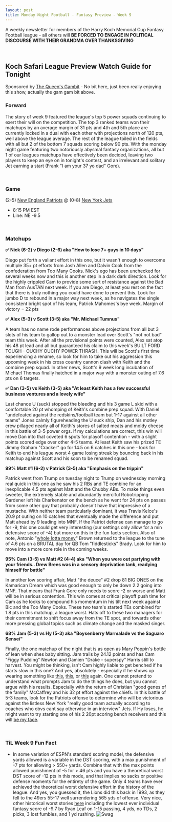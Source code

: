 ```yaml
---
layout: post
title: Monday Night Football - Fantasy Preview - Week 9
---
```


A weekly newsletter for members of the Harry Koch Memorial Cup Fantasy Football league - all others will **BE FORCED TO ENGAGE IN POLITICAL DISCOURSE WITH THEIR GRANDMA OVER THANKSGIVING**

<br/>

## Koch Safari League Preview Watch Guide for Tonight

Sponsored by [The Queen's Gambit](https://www.imdb.com/title/tt10048342/) - No bit here, just been really enjoying this show, actually the gam gam bit above. 

### Forward

The story of week 9 featured the league's top 5 power squads continuing to exert their will on the competition. The top 3 ranked teams won their matchups by an average margin of 31 pts and 4th and 5th place are currently locked in a dual with each other with projections north of 120 pts, well above the league average. The rest of the league toiled in the fields with all but 2 of the bottom 7 squads scoring below 90 pts. With the monday night game featuring two notoriously abysmal fantasy organizations, all but 1 of our leagues matchups have effectively been decided, leaving two players to keep an eye on in tonight's contest, and an irrelevant and solitary Jet earning a start (Frank "I am your 37 yo dad" Gore).

<br/>

### Game
(2-5) [New England Patriots](https://kubrick.htvapps.com/vidthumb/715df475-c5c9-4eb7-87d9-6883268314c6/715df475-c5c9-4eb7-87d9-6883268314c6_image.jpeg?crop=1xw:1.0xh;center,top&resize=1200:*) @ (0-8) [New York Jets](https://i.ibb.co/Yp4Mw3N/Screen-Shot-2020-11-09-at-1-10-09-AM.png)
* 8:15 PM EST
* Line: NE -9.5

<br/>

### Matchups
**✅ Nick (6-2) v Diego (2-6) aka "How to lose 7+ guys in 10 days"**

Diego put forth a valiant effort in this one, but it wasn't enough to overcome multiple 35+ pt efforts from Josh Allen and Dalvin Cook from the confederation from Too Many Cooks. Nick's ego has been unchecked for several weeks now and this is another step in a dark dark direction. Look for the highly crippled Cam to provide some sort of resistance against the Bad Man from AusTAN next week. If you are Diego, at least you rest on the fact that there is truly nothing you could have done to prevent this. Look for jumbo D to rebound in a major way next week, as he navigates the single consistent bright spot of his team, Patrick Mahomes's bye week. Margin of victory = 22 pts

**✅ Alex (5-3) v Scott (3-5) aka "Mr. Michael Tumnus"**

A team has no name rode performances above projections from all but 3 slots of his team to gallop out to a monster lead over Scott's "not not bad" team this week. After all the provisional points were counted, Alex sat atop his 48 pt lead and all but guaranteed his claim to this week's BUILT FORD TOUGH - OUCHY OUCHY POWER THRASH. This will be Scott's first time experiencing a rename, so look for him to take out his aggression this upcoming week in his cross country cannon clash with Keith and the combine prep squad. In other news, Scott's 9 week long incubation of Michael Thomas finally hatched in a major way with a monster outing of 7.6 pts on 6 targets. 

**✅ Dan (3-5) vs Keith (3-5) aka "At least Keith has a few successful business ventures and a lovely wife"**

Last chance U (suck) stopped the bleeding and his 3 game L skid with a comfortable 20 pt whomping of Keith's combine prep squad. With Daniel "undefeated against the redskins/football team but 1-17 against all other teams" Jones calmly figureheading the U suck ship, Dan and his motley crew pillaged nearly all of Keith's stores of salted meats and moldy cheese in this battle of 3-5 power orgs. If my calculations are correct, this win will move Dan into that coveted 6 spots for playoff contention - with a slight points scored edge over other 4-5 teams. At least Keith saw his prized TE Jimmy Graham "Cracker" go for 14.5 on 6 catches in this one - look for Keith to end his league worst 4 game losing streak by bouncing back in his matchup against Scott and his soon to be renamed squad. 

**99% Matt #1 (6-2) v Patrick (3-5) aka "Emphasis on the trippin"**

Patrick went from Trump on tuesday night to Trump on wednesday morning real quick in this one as he saw his 2 RBs and TE combine for an inexplicable 4.5 pts against Matt and the Chubby ABs. To make things even sweeter, the extremely stable and abundantly merciful Robotripping Gardener left his Charkenator on the bench as he went for 24 pts on passes from some other guy that probably doesn't have that impressive of a mustache. With neither team particularly dominant, it was Travis Kelce's 20.9 pt outing on 10 catches that eventually made the difference and put Matt ahead by 9 leading into MNF. If the Patriot defense can manage to go for -9, this one could get very interesting (our settings only allow for a min defensive score of -4) but more on this in the fun facts section. Also of note, Antonio "[whole lotta money](https://www.youtube.com/watch?v=xla9j-iRJbI)" Brown returned to the league to the tune of 4.6 pts on a BRUTAL day for QB Tom "fiddlesticks" Brady. Look for him to move into a more core role in the coming weeks. 

**95% Cam (3-5) vs Matt #2 (4-4) aka "When you were out partying with your friends.. Drew Brees was in a sensory deprivation tank, readying himself for battle"**

In another low scoring affair, Matt "the deuce" #2 drop 81 BIG ONES on the Kamarican Dream which was good enough to only be down 2.2 going into MNF. That means that Frank Gore only needs to score -2 or worse and Matt will be in serious contention. This win comes at critical playoff push time for Cam as he looks to compound his momentum in his tilt next week against Bic and the Too Many Cooks. These two team's started TEs combined for 1.8 pts in this matchup, a league worst. Hats off to these two managers for their commitment to shift focus away from the TE spot, and towards other more pressing global topics such as climate change and the masked singer.   

**68% Jam (5-3) vs Hy (5-3) aka "Boysenberry Marmalade vs the Saguaro Sensei"**

Finally, the one matchup of the night that is as open as Mary Poppin's bottle of lean when shes baby sitting. Jam trails by 24.12 points and has Cam "Figgy Pudding" Newton and Damien "Drake - superspy" Harris still to harvest. You might be thinking, isn't Cam highly liable to get benched if he starts slow in this one? And yes, absolutely - especially if he shows up wearing something like [this](https://cdn.vox-cdn.com/thumbor/bCqJ_Nf-QHzdOgHBiRfHLma_uk8=/1400x1400/filters:format(png)/cdn.vox-cdn.com/uploads/chorus_asset/file/21906703/Cam_Newtons_fashion.png), [this](https://larrybrownsports.com/wp-content/uploads/2019/09/Cam-Newton-head-scarf.jpg), or [this](https://media.gettyimages.com/photos/cam-newton-attends-the-2019-met-gala-celebrating-camp-notes-on-at-picture-id1147458844?s=612x612) again. One cannot pretend to understand what prompts Jam to do the things he does, but you cannot argue with his results. Especially with the return of Christian "good genes of the family" McCaffrey and his 32 pt effort against the chiefs. In this battle of 5-3 teams, look for the Patriots offense to determine who will be victorious against the listless New York "really good team actually according to coaches who obvs cant say otherwise in an interview" Jets. If Hy loses, he might want to try starting one of his 2 20pt scoring bench receivers and this will [be my face](https://media3.giphy.com/media/UTFiHeDL8cOSA/source.gif).

<br/>

### TiL Week 9 Fun Fact
- In some variation of ESPN's standard scoring model, the defensive yards allowed is a variable in the DST scoring, with a max punishment of -7 pts for allowing > 550+ yards. Combine that with the max points allowed punishment of -5 for > 46 pts and you have a theoretical worst DST score of -12 pts in this mode, and that implies no sacks or positive defense moments for the entirety of the game. Only 4 teams have ever achieved the theoretical worst defensive effort in the history of the league. And yes, you guessed it, the Lions did this back in 1993, as they fell to the 49ers 55-17 well surrendering 565 yds of offense. Very nice, other historical worst stories [here](https://www.espn.com/fantasy/football/story/_/id/29034241/the-all-time-worst-fantasy-football-performances) including the lowest ever individual fantasy score of -9.7 by Ryan Leaf on 1-15 passing, 4 yds, no TDs, 2 picks, 3 lost fumbles, and 1 yd rushing. 
![Swag](https://res.cloudinary.com/teepublic/image/private/s--RO3vRcyq--/t_Resized%20Artwork/c_fit,g_north_west,h_1054,w_1054/co_ffffff,e_outline:53/co_ffffff,e_outline:inner_fill:53/co_bbbbbb,e_outline:3:1000/c_mpad,g_center,h_1260,w_1260/b_rgb:eeeeee/c_limit,f_jpg,h_630,q_90,w_630/v1575052993/production/designs/6951149_0.jpg)
